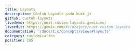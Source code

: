 ```yaml
---
title: Layouts
description: Contoh Layouts pada Nuxt.js
github: custom-layouts
livedemo: https://nuxt-custom-layouts.gomix.me/
liveedit: https://gomix.com/#!/project/nuxt-custom-layouts
documentation: '/docs/2.x/concepts/views#layouts'
category: customization
position: 205
---
```

